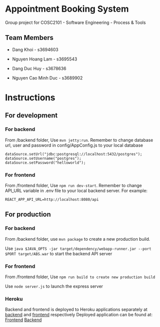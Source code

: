 
# Appointment Booking System

Group project for COSC2101 - Software Engineering - Process & Tools

## Team Members

- Dang Khoi - s3694603

- Nguyen Hoang Lam - s3695543

- Dang Duc Huy - s3678636

- Nguyen Cao Minh Duc - s3689902

  

# Instructions

## For development
### For backend
From /backend folder, Use `mvn jetty:run`. Remember to change database url, user and password in config/AppConfig.js to your local database

`dataSource.setUrl("jdbc:postgresql://localhost:5432/postgres");`
`dataSource.setUsername("postgres");`
`dataSource.setPassword("helloworld");`

### For frontend
From /frontend folder, Use `npm run dev-start`. Remember to change API_URL variable in .env file to your local backend server. For example:

`REACT_APP_API_URL=http://localhost:8080/api`

## For production
### For backend
From /backend folder, use `mvn package` to create a new production build. 

Use `java $JAVA_OPTS -jar target/dependency/webapp-runner.jar --port $PORT target/ABS.war` to start the backend API server

### For frontend
From /frontend folder, Use `npm run build to create new production build`

Use `node server.js` to launch the express server

### Heroku
Backend and frontend is deployed to Heroku applications separately at [backend](https://github.com/JDParadox-alt/SEPT-backend-test) and [frontend](https://github.com/JDParadox-alt/SEPT-frontend-test) respectively
Deployed application can be found at:
[Frontend](https://sept-frontend.herokuapp.com/)
[Backend](https://sept-backend.herokuapp.com/)